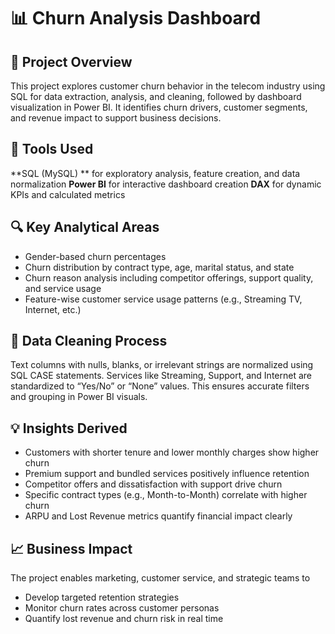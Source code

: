 # 📊 Churn Analysis Dashboard 

## 🧠 Project Overview
This project explores customer churn behavior in the telecom industry using SQL for data extraction, analysis, and cleaning, followed by dashboard visualization in Power BI. It identifies churn drivers, customer segments, and revenue impact to support business decisions.

## 🔧 Tools Used
**SQL (MySQL) ** for exploratory analysis, feature creation, and data normalization
**Power BI** for interactive dashboard creation
**DAX** for dynamic KPIs and calculated metrics

## 🔍 Key Analytical Areas
- Gender-based churn percentages
- Churn distribution by contract type, age, marital status, and state
- Churn reason analysis including competitor offerings, support quality, and service usage
- Feature-wise customer service usage patterns (e.g., Streaming TV, Internet, etc.)
 
## 🧼 Data Cleaning Process
Text columns with nulls, blanks, or irrelevant strings are normalized using SQL CASE statements. Services like Streaming, Support, and Internet are standardized to “Yes/No” or “None” values. This ensures accurate filters and grouping in Power BI visuals.

## 💡 Insights Derived
- Customers with shorter tenure and lower monthly charges show higher churn
- Premium support and bundled services positively influence retention
- Competitor offers and dissatisfaction with support drive churn
- Specific contract types (e.g., Month-to-Month) correlate with higher churn
- ARPU and Lost Revenue metrics quantify financial impact clearly

## 📈 Business Impact
The project enables marketing, customer service, and strategic teams to
- Develop targeted retention strategies
- Monitor churn rates across customer personas
- Quantify lost revenue and churn risk in real time

